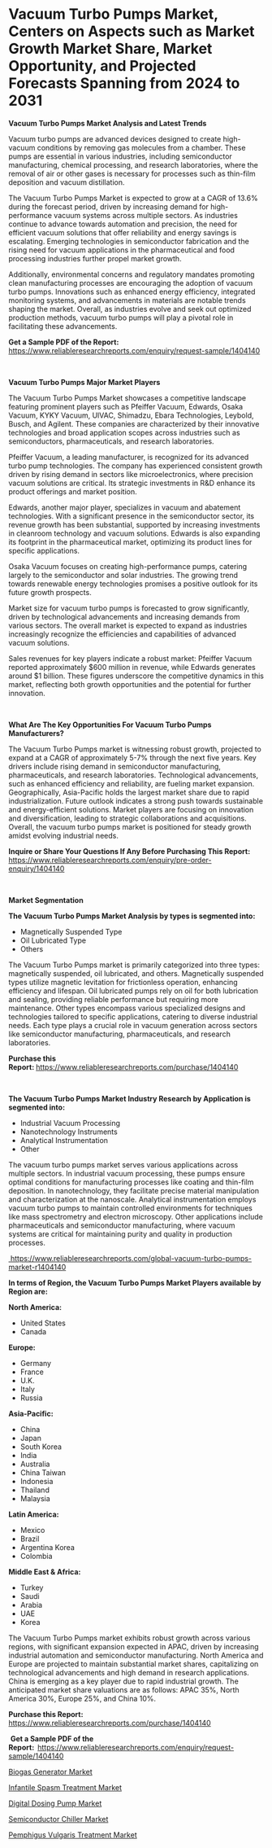 <p><h1>Vacuum Turbo Pumps Market, Centers on Aspects such as Market Growth Market Share, Market Opportunity, and Projected Forecasts Spanning from 2024 to 2031</h1></p><p><strong>Vacuum Turbo Pumps Market Analysis and Latest Trends</strong></p>
<p><p>Vacuum turbo pumps are advanced devices designed to create high-vacuum conditions by removing gas molecules from a chamber. These pumps are essential in various industries, including semiconductor manufacturing, chemical processing, and research laboratories, where the removal of air or other gases is necessary for processes such as thin-film deposition and vacuum distillation.</p><p>The Vacuum Turbo Pumps Market is expected to grow at a CAGR of 13.6% during the forecast period, driven by increasing demand for high-performance vacuum systems across multiple sectors. As industries continue to advance towards automation and precision, the need for efficient vacuum solutions that offer reliability and energy savings is escalating. Emerging technologies in semiconductor fabrication and the rising need for vacuum applications in the pharmaceutical and food processing industries further propel market growth.</p><p>Additionally, environmental concerns and regulatory mandates promoting clean manufacturing processes are encouraging the adoption of vacuum turbo pumps. Innovations such as enhanced energy efficiency, integrated monitoring systems, and advancements in materials are notable trends shaping the market. Overall, as industries evolve and seek out optimized production methods, vacuum turbo pumps will play a pivotal role in facilitating these advancements.</p></p>
<p><strong>Get a Sample PDF of the Report:&nbsp;</strong> <a href="https://www.reliableresearchreports.com/enquiry/request-sample/1404140?utm_campaign=34&utm_medium=2&utm_source=Github&utm_content=ia&utm_term=23102024&utm_id=vacuum-turbo-pumps">https://www.reliableresearchreports.com/enquiry/request-sample/1404140</a></p>
<p>&nbsp;</p>
<p><strong>Vacuum Turbo Pumps Major Market Players</strong></p>
<p><p>The Vacuum Turbo Pumps Market showcases a competitive landscape featuring prominent players such as Pfeiffer Vacuum, Edwards, Osaka Vacuum, KYKY Vacuum, UlVAC, Shimadzu, Ebara Technologies, Leybold, Busch, and Agilent. These companies are characterized by their innovative technologies and broad application scopes across industries such as semiconductors, pharmaceuticals, and research laboratories.</p><p>Pfeiffer Vacuum, a leading manufacturer, is recognized for its advanced turbo pump technologies. The company has experienced consistent growth driven by rising demand in sectors like microelectronics, where precision vacuum solutions are critical. Its strategic investments in R&D enhance its product offerings and market position.</p><p>Edwards, another major player, specializes in vacuum and abatement technologies. With a significant presence in the semiconductor sector, its revenue growth has been substantial, supported by increasing investments in cleanroom technology and vacuum solutions. Edwards is also expanding its footprint in the pharmaceutical market, optimizing its product lines for specific applications.</p><p>Osaka Vacuum focuses on creating high-performance pumps, catering largely to the semiconductor and solar industries. The growing trend towards renewable energy technologies promises a positive outlook for its future growth prospects.</p><p>Market size for vacuum turbo pumps is forecasted to grow significantly, driven by technological advancements and increasing demands from various sectors. The overall market is expected to expand as industries increasingly recognize the efficiencies and capabilities of advanced vacuum solutions. </p><p>Sales revenues for key players indicate a robust market: Pfeiffer Vacuum reported approximately $600 million in revenue, while Edwards generates around $1 billion. These figures underscore the competitive dynamics in this market, reflecting both growth opportunities and the potential for further innovation.</p></p>
<p>&nbsp;</p>
<p><strong>What Are The Key Opportunities For Vacuum Turbo Pumps Manufacturers?</strong></p>
<p><p>The Vacuum Turbo Pumps market is witnessing robust growth, projected to expand at a CAGR of approximately 5-7% through the next five years. Key drivers include rising demand in semiconductor manufacturing, pharmaceuticals, and research laboratories. Technological advancements, such as enhanced efficiency and reliability, are fueling market expansion. Geographically, Asia-Pacific holds the largest market share due to rapid industrialization. Future outlook indicates a strong push towards sustainable and energy-efficient solutions. Market players are focusing on innovation and diversification, leading to strategic collaborations and acquisitions. Overall, the vacuum turbo pumps market is positioned for steady growth amidst evolving industrial needs.</p></p>
<p><strong>Inquire or Share Your Questions If Any Before Purchasing This Report:</strong> <a href="https://www.reliableresearchreports.com/enquiry/pre-order-enquiry/1404140?utm_campaign=34&utm_medium=2&utm_source=Github&utm_content=ia&utm_term=23102024&utm_id=vacuum-turbo-pumps">https://www.reliableresearchreports.com/enquiry/pre-order-enquiry/1404140</a></p>
<p>&nbsp;</p>
<p><strong>Market Segmentation</strong></p>
<p><strong>The Vacuum Turbo Pumps Market Analysis by types is segmented into:</strong></p>
<p><ul><li>Magnetically Suspended Type</li><li>Oil Lubricated Type</li><li>Others</li></ul></p>
<p><p>The Vacuum Turbo Pumps market is primarily categorized into three types: magnetically suspended, oil lubricated, and others. Magnetically suspended types utilize magnetic levitation for frictionless operation, enhancing efficiency and lifespan. Oil lubricated pumps rely on oil for both lubrication and sealing, providing reliable performance but requiring more maintenance. Other types encompass various specialized designs and technologies tailored to specific applications, catering to diverse industrial needs. Each type plays a crucial role in vacuum generation across sectors like semiconductor manufacturing, pharmaceuticals, and research laboratories.</p></p>
<p><strong>Purchase this Report:&nbsp;</strong><a href="https://www.reliableresearchreports.com/purchase/1404140?utm_campaign=34&utm_medium=2&utm_source=Github&utm_content=ia&utm_term=23102024&utm_id=vacuum-turbo-pumps">https://www.reliableresearchreports.com/purchase/1404140</a></p>
<p>&nbsp;</p>
<p><strong>The Vacuum Turbo Pumps Market Industry Research by Application is segmented into:</strong></p>
<p><ul><li>Industrial Vacuum Processing</li><li>Nanotechnology Instruments</li><li>Analytical Instrumentation</li><li>Other</li></ul></p>
<p><p>The vacuum turbo pumps market serves various applications across multiple sectors. In industrial vacuum processing, these pumps ensure optimal conditions for manufacturing processes like coating and thin-film deposition. In nanotechnology, they facilitate precise material manipulation and characterization at the nanoscale. Analytical instrumentation employs vacuum turbo pumps to maintain controlled environments for techniques like mass spectrometry and electron microscopy. Other applications include pharmaceuticals and semiconductor manufacturing, where vacuum systems are critical for maintaining purity and quality in production processes.</p></p>
<p><a href="https://www.reliableresearchreports.com/global-vacuum-turbo-pumps-market-r1404140?utm_campaign=34&utm_medium=2&utm_source=Github&utm_content=ia&utm_term=23102024&utm_id=vacuum-turbo-pumps">&nbsp;https://www.reliableresearchreports.com/global-vacuum-turbo-pumps-market-r1404140</a></p>
<p><strong>In terms of Region, the Vacuum Turbo Pumps Market Players available by Region are:</strong></p>
<p>
    <p> <strong> North America: </strong>
        <ul>
            <li>United States</li>
            <li>Canada</li>
        </ul>
        </p> 
    <p> <strong> Europe: </strong>
        <ul>
            <li>Germany</li>
            <li>France</li>
            <li>U.K.</li>
            <li>Italy</li>
            <li>Russia</li>
        </ul>
        </p> 
    <p> <strong> Asia-Pacific: </strong>
        <ul>
            <li>China</li>
            <li>Japan</li>
            <li>South Korea</li>
            <li>India</li>
            <li>Australia</li>
            <li>China Taiwan</li>
            <li>Indonesia</li>
            <li>Thailand</li>
            <li>Malaysia</li>
        </ul>
        </p> 
    <p> <strong> Latin America: </strong>
        <ul>
            <li>Mexico</li>
            <li>Brazil</li>
            <li>Argentina Korea</li>
            <li>Colombia</li>
        </ul>
        </p> 
    <p> <strong> Middle East & Africa: </strong>
        <ul>
            <li>Turkey</li>
            <li>Saudi</li>
            <li>Arabia</li>
            <li>UAE</li>
            <li>Korea</li>
        </ul>
    </p>
    </p>
<p><p>The Vacuum Turbo Pumps market exhibits robust growth across various regions, with significant expansion expected in APAC, driven by increasing industrial automation and semiconductor manufacturing. North America and Europe are projected to maintain substantial market shares, capitalizing on technological advancements and high demand in research applications. China is emerging as a key player due to rapid industrial growth. The anticipated market share valuations are as follows: APAC 35%, North America 30%, Europe 25%, and China 10%.</p></p>
<p><strong>Purchase this Report: </strong><a href="https://www.reliableresearchreports.com/purchase/1404140?utm_campaign=34&utm_medium=2&utm_source=Github&utm_content=ia&utm_term=23102024&utm_id=vacuum-turbo-pumps">https://www.reliableresearchreports.com/purchase/1404140</a></p>
<p>&nbsp;<strong>Get a Sample PDF of the Report:&nbsp;&nbsp;</strong><a href="https://www.reliableresearchreports.com/enquiry/request-sample/1404140?utm_campaign=34&utm_medium=2&utm_source=Github&utm_content=ia&utm_term=23102024&utm_id=vacuum-turbo-pumps">https://www.reliableresearchreports.com/enquiry/request-sample/1404140</a></p>
<p><strong></strong></p>
<p><p><a href="https://issuu.com/reportprime-2/docs/biogas-generator-market-size-2030.p_2be58712249e4d?utm_campaign=34&utm_medium=2&utm_source=Github&utm_content=ia&utm_term=23102024&utm_id=vacuum-turbo-pumps">Biogas Generator Market</a></p><p><a href="https://www.linkedin.com/pulse/global-infantile-spasm-treatment-market-opportunities-challenges2024-c7yoc?utm_campaign=34&utm_medium=2&utm_source=Github&utm_content=ia&utm_term=23102024&utm_id=vacuum-turbo-pumps">Infantile Spasm Treatment Market</a></p><p><a href="https://issuu.com/reportprime-2/docs/digital-dosing-pump-market-size-203_08886621c1ab72?utm_campaign=34&utm_medium=2&utm_source=Github&utm_content=ia&utm_term=23102024&utm_id=vacuum-turbo-pumps">Digital Dosing Pump Market</a></p><p><a href="https://github.com/fannklhimesu/Market-Research-Report-List-1/blob/main/semiconductor-chiller-market.md?utm_campaign=34&utm_medium=2&utm_source=Github&utm_content=ia&utm_term=23102024&utm_id=vacuum-turbo-pumps">Semiconductor Chiller Market</a></p><p><a href="https://www.linkedin.com/pulse/global-pemphigus-vulgaris-treatment-market-trends-innovations-2it6c?utm_campaign=34&utm_medium=2&utm_source=Github&utm_content=ia&utm_term=23102024&utm_id=vacuum-turbo-pumps">Pemphigus Vulgaris Treatment Market</a></p></p>